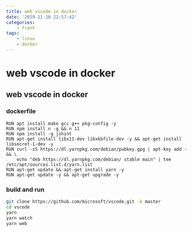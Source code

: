 ```yaml
---
title: web vscode in docker
date: '2019-11-10 22:57:42'
categories:
    - front
tags:
    - linux
    - docker
---
```


# web vscode in docker

## web vscode in docker

### dockerfile

```docker
RUN apt install make gcc g++ pkg-config -y
RUN npm install n -g && n 11
RUN npm install -g jshint
RUN apt-get install libx11-dev libxkbfile-dev -y && apt-get install libsecret-1-dev -y
RUN curl -sS https://dl.yarnpkg.com/debian/pubkey.gpg | apt-key add - && \
    echo "deb https://dl.yarnpkg.com/debian/ stable main" | tee /etc/apt/sources.list.d/yarn.list
RUN apt-get update && apt-get install yarn -y
RUN apt-get update -y && apt-get upgrade -y
```

### build and run

```bash
git clone https://github.com/microsoft/vscode.git -b master
cd vscode
yarn
yarn watch
yarn web
```
